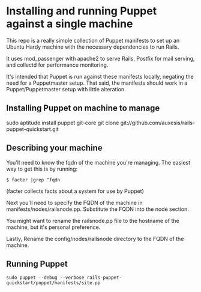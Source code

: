 
Installing and running Puppet against a single machine
======================================================

This repo is a really simple collection of Puppet manifests to set up an
Ubuntu Hardy machine with the necessary dependencies to run Rails. 

It uses mod_passenger with apache2 to serve Rails, Postfix for mail serving, 
and collectd for performance monitoring. 

It's intended that Puppet is run against these manifests locally, negating
the need for a Puppetmaster setup. That said, the manifests should work in a 
Puppet/Puppetmaster setup with little alteration. 


Installing Puppet on machine to manage
--------------------------------------

sudo aptitude install puppet git-core
git clone git://github.com/auxesis/rails-puppet-quickstart.git  

Describing your machine
-----------------------

You'll need to know the fqdn of the machine you're managing. The easiest way 
to get this is by running:

    $ facter |grep ^fqdn

(facter collects facts about a system for use by Puppet)

Next you'll need to specify the FQDN of the machine in 
manifests/nodes/railsnode.pp. Substitute the FQDN into the node section. 

You might want to rename the railsnode.pp file to the hostname of the machine,
but it's personal preference. 

Lastly, Rename the config/nodes/railsnode directory to the FQDN of the machine.

Running Puppet
--------------

    sudo puppet --debug --verbose rails-puppet-quickstart/puppet/manifests/site.pp
